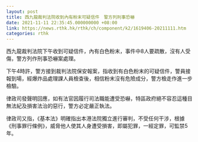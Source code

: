 ```yaml
---
layout: post
title: 西九龍裁判法院收到內有粉末可疑信件　警方列刑事恐嚇
date: 2021-11-11 22:35:45.000000000 +08:00
link: https://news.rthk.hk/rthk/ch/component/k2/1619406-20211111.htm
categories: rthk
---
```


西九龍裁判法院下午收到可疑信件，內有白色粉末，事件中8人要疏散，沒有人受傷，警方列作刑事恐嚇案處理。

下午4時許，警方接到裁判法院保安報案，指收到有白色粉末的可疑信件，警員接報到場，經爆炸品處理課人員檢查後，相信粉末沒有危險成分，警方檢走作進一步檢驗。

律政司發聲明回應，如有法官因履行司法職能遭受恐嚇，特區政府絕不容忍這種目無法紀及損害法治的惡行，警方必定嚴正執法。

律政司又指，《基本法》明確指出本港法院獨立進行審判，不受任何干涉，根據《刑事罪行條例》，威脅他人使其人身遭受損害，即屬犯罪，一經定罪，可監禁5年。
